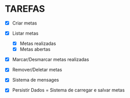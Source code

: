 # TAREFAS

- [x] Criar metas
- [x] Listar metas
    - [x] Metas realizadas
    - [x] Metas abertas
- [x] Marcar/Desmarcar metas realizadas
- [x] Remover/Deletar metas
- [x] Sistema de mensages
- [x] Persistir Dados = Sistema de carregar e salvar metas

